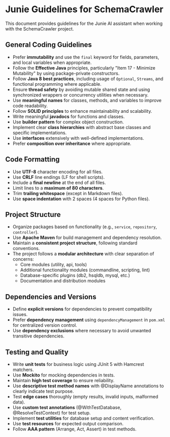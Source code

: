 # Junie Guidelines for SchemaCrawler

This document provides guidelines for the Junie AI assistant when working with the SchemaCrawler project.

## General Coding Guidelines
- Prefer **immutability** and use the `final` keyword for fields, parameters, and local variables when appropriate.
- Follow the **Effective Java** principles, particularly "Item 17 - Minimize Mutability" by using package-private constructors.
- Follow **Java 8 best practices**, including usage of `Optional`, `Streams`, and functional programming where applicable.
- Ensure **thread safety** by avoiding mutable shared state and using synchronized wrappers or concurrency utilities when necessary.
- Use **meaningful names** for classes, methods, and variables to improve code readability.
- Follow **SOLID principles** to enhance maintainability and scalability.
- Write meaningful **javadocs** for functions and classes.
- Use **builder pattern** for complex object construction.
- Implement clear **class hierarchies** with abstract base classes and specific implementations.
- Use **interfaces** extensively with well-defined implementations.
- Prefer **composition over inheritance** where appropriate.

## Code Formatting
- Use **UTF-8** character encoding for all files.
- Use **CRLF** line endings (LF for shell scripts).
- Include a **final newline** at the end of all files.
- Limit lines to a **maximum of 80 characters**.
- Trim **trailing whitespace** (except in Markdown files).
- Use **space indentation** with 2 spaces (4 spaces for Python files).

## Project Structure
- Organize packages based on functionality (e.g., `service`, `repository`, `controller`).
- Use **Apache Maven** for build management and dependency resolution.
- Maintain a **consistent project structure**, following standard conventions.
- The project follows a **modular architecture** with clear separation of concerns:
  - Core modules (utility, api, tools)
  - Additional functionality modules (commandline, scripting, lint)
  - Database-specific plugins (db2, hsqldb, mysql, etc.)
  - Documentation and distribution modules

## Dependencies and Versions
- Define **explicit versions** for dependencies to prevent compatibility issues.
- Prefer **dependency management** using `dependencyManagement` in `pom.xml` for centralized version control.
- Use **dependency exclusions** where necessary to avoid unwanted transitive dependencies.

## Testing and Quality
- Write **unit tests** for business logic using JUnit 5 with Hamcrest matchers.
- Use **Mockito** for mocking dependencies in tests.
- Maintain **high test coverage** to ensure reliability.
- Use **descriptive test method names** with @DisplayName annotations to clearly indicate test purpose.
- Test **edge cases** thoroughly (empty results, invalid inputs, malformed data).
- Use **custom test annotations** (@WithTestDatabase, @ResolveTestContext) for test setup.
- Implement **test utilities** for database setup and content verification.
- Use **test resources** for expected output comparison.
- Follow **AAA pattern** (Arrange, Act, Assert) in test methods.
